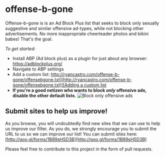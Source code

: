 # offense-b-gone

Offense-b-gone is is an Ad Block Plus list that seeks to block only sexually suggestive and similar offensive ad-types, while not blocking other advertisements. No more inappropriate cheerleader photos and bikini babes! That's the goal.

*To get started:*
 - Install ABP (Ad block plus) as a plugin for just about any browser: https://adblockplus.org/
 - Navigate to ABP settings
 - Add a custom list: [http://ryancastro.com/offense-b-gone/offensebgone.txt](http://ryancastro.com/offense-b-gone/offensebgone.txt)![Adding a custom list](http://i.imgur.com/Dtc4JHZ.png)
 - **If you're a good netizen who wants to block _only_ offensive ads, disable the other default lists.** ![Block only offensive ads](http://i.imgur.com/wujvucS.png)

## Submit sites to help us improve! ##
As you browse, you will undoubtedly find new sites that we can use to help us improve our filter. As you do, we strongly encourage you to submit the URL to us so we can improve our list! You can submit sites here: [http://goo.gl/forms/1B89sH5D3B](http://goo.gl/forms/1B89sH5D3B)

Please feel free to contribute to this project in the form of pull requests.
